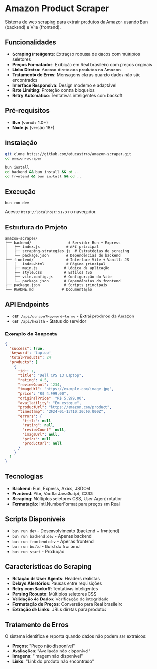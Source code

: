 # Amazon Product Scraper

Sistema de web scraping para extrair produtos da Amazon usando Bun (backend) e Vite (frontend).

## Funcionalidades

- **Scraping Inteligente**: Extração robusta de dados com múltiplos seletores
- **Preços Formatados**: Exibição em Real brasileiro com preços originais
- **Links Diretos**: Acesso direto aos produtos na Amazon
- **Tratamento de Erros**: Mensagens claras quando dados não são encontrados
- **Interface Responsiva**: Design moderno e adaptável
- **Rate Limiting**: Proteção contra bloqueios
- **Retry Automático**: Tentativas inteligentes com backoff

## Pré-requisitos

- **Bun** (versão 1.0+)
- **Node.js** (versão 18+)

## Instalação

```bash
git clone https://github.com/educastrob/amazon-scraper.git
cd amazon-scraper

bun install
cd backend && bun install && cd ..
cd frontend && bun install && cd ..
```

## Execução

```bash
bun run dev
```

Acesse `http://localhost:5173` no navegador.

## Estrutura do Projeto

```
amazon-scraper/
├── backend/                 # Servidor Bun + Express
│   ├── index.js            # API principal
│   ├── scraping-strategies.js  # Estratégias de scraping
│   └── package.json        # Dependências do backend
├── frontend/               # Interface Vite + Vanilla JS
│   ├── index.html          # Página principal
│   ├── main.js            # Lógica da aplicação
│   ├── style.css          # Estilos CSS
│   ├── vite.config.js     # Configuração do Vite
│   └── package.json       # Dependências do frontend
├── package.json           # Scripts principais
└── README.md             # Documentação
```

## API Endpoints

- `GET /api/scrape?keyword=termo` - Extrai produtos da Amazon
- `GET /api/health` - Status do servidor

### Exemplo de Resposta

```json
{
  "success": true,
  "keyword": "laptop",
  "totalProducts": 24,
  "products": [
    {
      "id": 1,
      "title": "Dell XPS 13 Laptop",
      "rating": 4.5,
      "reviewCount": 1234,
      "imageUrl": "https://example.com/image.jpg",
      "price": "R$ 4.999,00",
      "originalPrice": "R$ 5.999,00",
      "availability": "Em estoque",
      "productUrl": "https://amazon.com/product",
      "timestamp": "2024-01-15T10:30:00.000Z",
      "errors": {
        "title": null,
        "rating": null,
        "reviewCount": null,
        "imageUrl": null,
        "price": null,
        "productUrl": null
      }
    }
  ]
}
```

## Tecnologias

- **Backend**: Bun, Express, Axios, JSDOM
- **Frontend**: Vite, Vanilla JavaScript, CSS3
- **Scraping**: Múltiplos seletores CSS, User Agent rotation
- **Formatação**: Intl.NumberFormat para preços em Real

## Scripts Disponíveis

- `bun run dev` - Desenvolvimento (backend + frontend)
- `bun run backend:dev` - Apenas backend
- `bun run frontend:dev` - Apenas frontend
- `bun run build` - Build do frontend
- `bun run start` - Produção

## Características do Scraping

- **Rotação de User Agents**: Headers realistas
- **Delays Aleatórios**: Pausas entre requisições
- **Retry com Backoff**: Tentativas inteligentes
- **Parsing Robusto**: Múltiplos seletores CSS
- **Validação de Dados**: Verificação de integridade
- **Formatação de Preços**: Conversão para Real brasileiro
- **Extração de Links**: URLs diretas para produtos

## Tratamento de Erros

O sistema identifica e reporta quando dados não podem ser extraídos:

- **Preços**: "Preço não disponível"
- **Avaliações**: "Avaliação não disponível"
- **Imagens**: "Imagem não disponível"
- **Links**: "Link do produto não encontrado"
